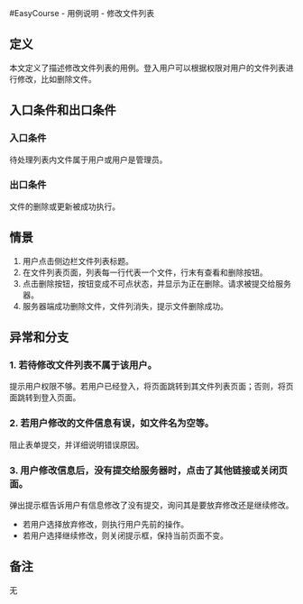 #EasyCourse - 用例说明 - 修改文件列表

## 定义
本文定义了描述修改文件列表的用例。登入用户可以根据权限对用户的文件列表进行修改，比如删除文件。
## 入口条件和出口条件
### 入口条件
待处理列表内文件属于用户或用户是管理员。
### 出口条件
文件的删除或更新被成功执行。
## 情景
1. 用户点击侧边栏文件列表标题。
2. 在文件列表页面，列表每一行代表一个文件，行末有查看和删除按钮。
3. 点击删除按钮，按钮变成不可点状态，并显示为正在删除。请求被提交给服务器。
4. 服务器端成功删除文件，文件列消失，提示文件删除成功。  

## 异常和分支
### 1. 若待修改文件列表不属于该用户。
提示用户权限不够。若用户已经登入，将页面跳转到其文件列表页面；否则，将页面跳转到登入页面。
### 2. 若用户修改的文件信息有误，如文件名为空等。
阻止表单提交，并详细说明错误原因。
### 3. 用户修改信息后，没有提交给服务器时，点击了其他链接或关闭页面。
弹出提示框告诉用户有信息修改了没有提交，询问其是要放弃修改还是继续修改。

* 	若用户选择放弃修改，则执行用户先前的操作。 
* 	若用户选择继续修改，则关闭提示框，保持当前页面不变。
## 备注
无
